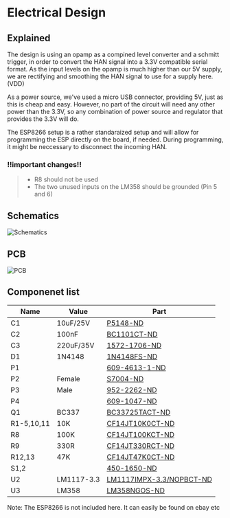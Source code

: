 # Electrical Design

## Explained
The design is using an opamp as a compined level converter and a schmitt trigger, in order to convert 
the HAN signal into a 3.3V compatible serial format. As the input levels on the opamp is much higher 
than our 5V supply, we are rectifying and smoothing the HAN signal to use for a supply here. (VDD)

As a power source, we've used a micro USB connector, providing 5V, just as this is cheap and easy. However,
no part of the circuit will need any other power than the 3.3V, so any combination of power source and 
regulator that provides the 3.3V will do.

The ESP8266 setup is a rather standaraized setup and will allow for programming the ESP directly on the 
board, if needed. During programming, it might be neccessary to disconnect the incoming HAN.

### **!!important changes!!**
> * R8 should not be used
> * The two unused inputs on the LM358 should be grounded (Pin 5 and 6)

## Schematics
![Schematics](./Schematics.PNG)

## PCB
![PCB](./PCB.PNG)

## Componenet list
Name | Value | Part
-----|------|-----
C1|10uF/25V|[P5148-ND](https://www.digikey.no/product-detail/en/panasonic-electronic-components/ECA-1EM100/P5148-ND/245007)
C2|100nF|[BC1101CT-ND](https://www.digikey.no/product-detail/en/vishay-bc-components/K104K10X7RF5UH5/BC2665CT-ND/2356879)
C3|220uF/35V|[1572-1706-ND](https://www.digikey.no/product-detail/en/illinois-capacitor/227CKS035M/1572-1706-ND/5411729)
D1|1N4148|[1N4148FS-ND](https://www.digikey.no/product-detail/en/fairchild-on-semiconductor/1N4148/1N4148FS-ND/458603)
P1||[609-4613-1-ND](https://www.digikey.no/product-detail/en/amphenol-fci/10118192-0001LF/609-4613-1-ND/2785378)
P2|Female|[S7004-ND](https://www.digikey.no/product-detail/en/sullins-connector-solutions/PPTC061LFBN-RC/S7004-ND/810145)
P3|Male|[952-2262-ND](https://www.digikey.no/product-detail/en/harwin-inc/M20-9990246/952-2262-ND/3728226)
P4||[609-1047-ND](https://www.digikey.no/product-detail/en/amphenol-fci/54602-910LF/609-1047-ND/1001361)
Q1|BC337|[BC33725TACT-ND](https://www.digikey.no/product-detail/en/fairchild-on-semiconductor/BC33725TA/BC33725TACT-ND/1532787)
R1-5,10,11|10K|[CF14JT10K0CT-ND](https://www.digikey.no/product-detail/en/stackpole-electronics-inc/CF14JT10K0/CF14JT10K0CT-ND/1830374)
R8|100K|[CF14JT100KCT-ND](https://www.digikey.no/product-detail/en/stackpole-electronics-inc/CF14JT100K/CF14JT100KCT-ND/1830399)
R9|330R|[CF14JT330RCT-ND](https://www.digikey.no/product-detail/en/stackpole-electronics-inc/CF14JT330R/CF14JT330RCT-ND/1830338)
R12,13|47K|[CF14JT47K0CT-ND](https://www.digikey.no/product-detail/en/stackpole-electronics-inc/CF14JT47K0/CF14JT47K0CT-ND/1830391)
S1,2||[450-1650-ND](https://www.digikey.no/product-detail/en/te-connectivity-alcoswitch-switches/1825910-6/450-1650-ND/1632536)
U2|LM1117-3.3|[LM1117IMPX-3.3/NOPBCT-ND](https://www.digikey.no/product-detail/en/texas-instruments/LM1117IMPX-3.3-NOPB/LM1117IMPX-3.3-NOPBCT-ND/3440160)
U3|LM358|[LM358NGOS-ND](https://www.digikey.no/product-detail/en/on-semiconductor/LM358NG/LM358NGOS-ND/918519)

Note: The ESP8266 is not included here. It can easily be found on ebay etc
